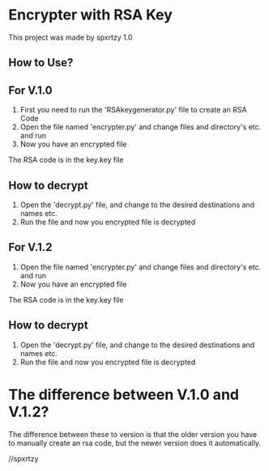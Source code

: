# Encrypter with RSA Key

This project was made by spxrtzy 1.0

## How to Use?

## For V.1.0
1. First you need to run the 'RSAkeygenerator.py' file to create an RSA Code
2. Open the file named 'encrypter.py' and change files and directory's etc. and run
3. Now you have an encrypted file

The RSA code is in the key.key file

## How to decrypt
1. Open the 'decrypt.py' file, and change to the desired destinations and names etc.
2. Run the file and now you encrypted file is decrypted





## For V.1.2
1. Open the file named 'encrypter.py' and change files and directory's etc. and run
2. Now you have an encrypted file

The RSA code is in the key.key file

## How to decrypt
1. Open the 'decrypt.py' file, and change to the desired destinations and names etc.
2. Run the file and now you encrypted file is decrypted


# The difference between V.1.0 and V.1.2?
The difference between these to version is that the older version you have to manually create an rsa code, but the newer version does it automatically.

//spxrtzy
